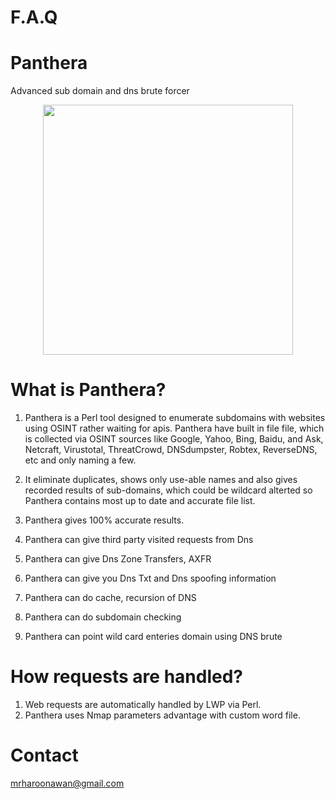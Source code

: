 # F.A.Q 

# Panthera
Advanced sub domain and dns brute forcer

<div align="center">
    <img src="https://i.ibb.co/X7377Q4/github.png" width="400px"</img> 
</div>

# What is Panthera?
1. Panthera is a Perl tool designed to enumerate subdomains with websites using OSINT rather waiting for
apis. Panthera have built in file file, which is collected via OSINT sources like Google, Yahoo, Bing, Baidu, and Ask, Netcraft, Virustotal, ThreatCrowd, DNSdumpster, Robtex, ReverseDNS, etc and only naming a few.

2. It eliminate duplicates, shows only use-able names and also gives recorded results of sub-domains, which could be wildcard alterted so Panthera contains most up to date and accurate file list.

3. Panthera gives 100% accurate results.

4. Panthera can give third party visited requests from Dns 

5. Panthera can give Dns Zone Transfers, AXFR

6. Panthera can give you Dns Txt and Dns spoofing information

7. Panthera can do cache, recursion of DNS

8. Panthera can do subdomain checking

9. Panthera can point wild card enteries domain using DNS brute


# How requests are handled?
1. Web requests are automatically handled by LWP via Perl.
2. Panthera uses Nmap parameters advantage with custom word file.

# Contact
mrharoonawan@gmail.com
